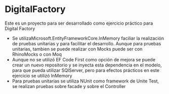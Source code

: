 # DigitalFactory
Este es un proyecto para ser desarrollado como ejercicio práctico para Digital Factory

- Se utilizaMicrosoft.EntityFrameworkCore.InMemory faciliar la realización de pruebas unitarias y para facilitar el desarrollo. Aunque para pruebas unitarias,
tambien se puede realizar con Mocks puede ser con RhinoMocks o con Moq
- Aunque no se utilizó EF Code First como opción de mejora se puede crear un nuevo repositorio y se inyecta esta dependencia en el modelo, para que pueda utilizar SQlServer,
pero para efectos prácticos en este ejercicio se utilizó InMemory
- Para pruebas unitarias se utiliza NUnit como framework de Unite Test, se realizan pruebas sobre facade y sobre el Controller
